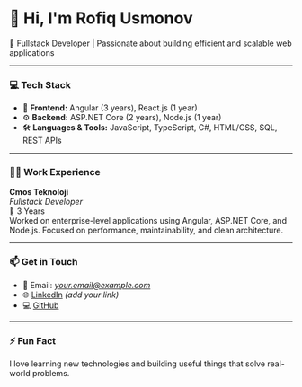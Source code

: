 # 👋 Hi, I'm Rofiq Usmonov

🚀 Fullstack Developer | Passionate about building efficient and scalable web applications

---

### 💻 Tech Stack

- 🔷 **Frontend:** Angular (3 years), React.js (1 year)
- ⚙️ **Backend:** ASP.NET Core (2 years), Node.js (1 year)
- 🛠️ **Languages & Tools:** JavaScript, TypeScript, C#, HTML/CSS, SQL, REST APIs

---

### 🧑‍💼 Work Experience

**Cmos Teknoloji**  
*Fullstack Developer*  
📅 3 Years  
Worked on enterprise-level applications using Angular, ASP.NET Core, and Node.js. Focused on performance, maintainability, and clean architecture.

---

### 📫 Get in Touch

- 📧 Email: *your.email@example.com*
- 🌐 [LinkedIn](https://www.linkedin.com/) *(add your link)*
- 💻 [GitHub](https://github.com/rofiqusb)

---

### ⚡ Fun Fact

I love learning new technologies and building useful things that solve real-world problems.

